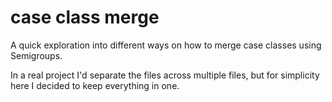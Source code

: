 # case class merge
A quick exploration into different ways on how to merge case classes using Semigroups.

In a real project I'd separate the files across multiple files, but for simplicity here I decided to keep everything in one.